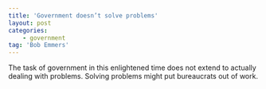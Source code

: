 ```yaml
---
title: 'Government doesn’t solve problems'
layout: post
categories:
    - government
tag: 'Bob Emmers'
---
```


The task of government in this enlightened time does not extend to actually dealing with problems. Solving problems might put bureaucrats out of work.